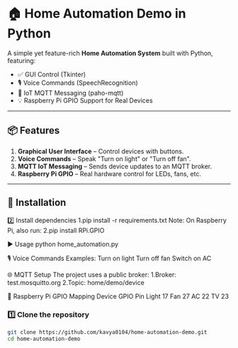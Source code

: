 # 🏠 Home Automation Demo in Python

A simple yet feature-rich **Home Automation System** built with Python, featuring:
- ✅ GUI Control (Tkinter)
- 🎙 Voice Commands (SpeechRecognition)
- 📡 IoT MQTT Messaging (paho-mqtt)
- 💡 Raspberry Pi GPIO Support for Real Devices

---

## 📦 Features
1. **Graphical User Interface** – Control devices with buttons.
2. **Voice Commands** – Speak "Turn on light" or "Turn off fan".
3. **MQTT IoT Messaging** – Sends device updates to an MQTT broker.
4. **Raspberry Pi GPIO** – Real hardware control for LEDs, fans, etc.

---

## 🚀 Installation
2️⃣ Install dependencies
1.pip install -r requirements.txt
Note: On Raspberry Pi, also run:
2.pip install RPi.GPIO

▶ Usage
python home_automation.py

🎙 Voice Commands
Examples:
Turn on light
Turn off fan
Switch on AC

🌐 MQTT Setup
The project uses a public broker:
1.Broker: test.mosquitto.org
2.Topic: home/demo/device

🔌 Raspberry Pi GPIO Mapping
    Device	GPIO Pin
    Light   	17
    Fan	      27
    AC	      22
    TV	      23



### 1️⃣ Clone the repository
```bash
git clone https://github.com/kavya0104/home-automation-demo.git
cd home-automation-demo
